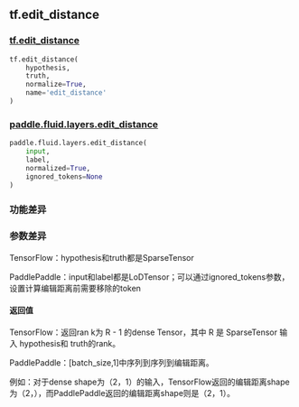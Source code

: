 ## tf.edit_distance

### [tf.edit_distance](https://www.tensorflow.org/api_docs/python/tf/edit_distance)

```python
tf.edit_distance(
    hypothesis,
    truth,
    normalize=True,
    name='edit_distance'
)
```



### [paddle.fluid.layers.edit_distance](https://www.paddlepaddle.org.cn/documentation/docs/zh/1.5/api_cn/layers_cn/nn_cn.html#edit-distance)

```python
paddle.fluid.layers.edit_distance(
    input,
    label,
    normalized=True,
    ignored_tokens=None
)
```

### 功能差异

### 参数差异

TensorFlow：hypothesis和truth都是SparseTensor

PaddlePaddle：input和label都是LoDTensor；可以通过ignored_tokens参数，设置计算编辑距离前需要移除的token

#### 返回值

TensorFlow：返回ran k为 R - 1 的dense Tensor，其中 R 是 SparseTensor 输入 hypothesis和 truth的rank。

PaddlePaddle：[batch_size,1]中序列到序列到编辑距离。

例如：对于dense shape为（2，1）的输入，TensorFlow返回的编辑距离shape为（2，），而PaddlePaddle返回的编辑距离shape则是（2，1）。